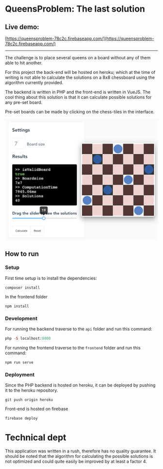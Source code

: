 # QueensProblem: The last solution
## Live demo:
[https://queensproblem-78c2c.firebaseapp.com/](https://queensproblem-78c2c.firebaseapp.com/)

-----

The challenge is to place several queens on a board without any of them
able to hit another.

For this project the back-end will be hosted on heroku; which at the time of
writing is not able to calculate the solutions on a 8x8 chessboard using the 
algorithm currently provided.

The backend is written in PHP and the front-end is written in VueJS.
The cool thing about this solution is that it can calculate possible solutions
for any pre-set board.

Pre-set boards can be made by clicking on the chess-tiles in the interface.

![TheLastSolution](screenshot-2okt2019.png)

## How to run
### Setup
First time setup is to install the dependencies:
```
composer install
```

In the frontend folder
```
npm install
```

### Development
For running the backend traverse to the `api` folder and run this command:
```php
php -S localhost:8000
```

For running the frontend traverse to the `frontend` folder and run this command:
```nodejs
npm run serve
```

### Deployment
Since the PHP backend is hosted on heroku, it can be deployed by pushing it 
to the heroku repository.
```
git push origin heroku
```

Front-end is hosted on firebase
```
firebase deploy
```

# Technical dept
This application was written in a rush, therefore has no quality guarantee.
It should be noted that the algorithm for calculating the possible solutions
is not optimized and could quite easily be improved by at least a factor 4.
